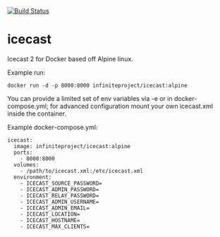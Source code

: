 [![Build Status](https://travis-ci.org/infiniteproject/icecast.svg?branch=master)](https://travis-ci.org/infiniteproject/icecast)
# icecast
Icecast 2 for Docker based off Alpine linux.

Example run:
```
docker run -d -p 8000:8000 infiniteproject/icecast:alpine
```
You can provide a limited set of env variables via -e or in docker-compose.yml; for advanced configuration mount your own icecast.xml inside the container. 

Example docker-compose.yml:
```
icecast:
  image: infiniteproject/icecast:alpine
  ports:
    - 8000:8000
  volumes:
    - /path/to/icecast.xml:/etc/icecast.xml
  environment:
    - ICECAST_SOURCE_PASSWORD= 
    - ICECAST_ADMIN_PASSWORD=
    - ICECAST_RELAY_PASSWORD=
    - ICECAST_ADMIN_USERNAME=
    - ICECAST_ADMIN_EMAIL=
    - ICECAST_LOCATION=
    - ICECAST_HOSTNAME=
    - ICECAST_MAX_CLIENTS=
```
